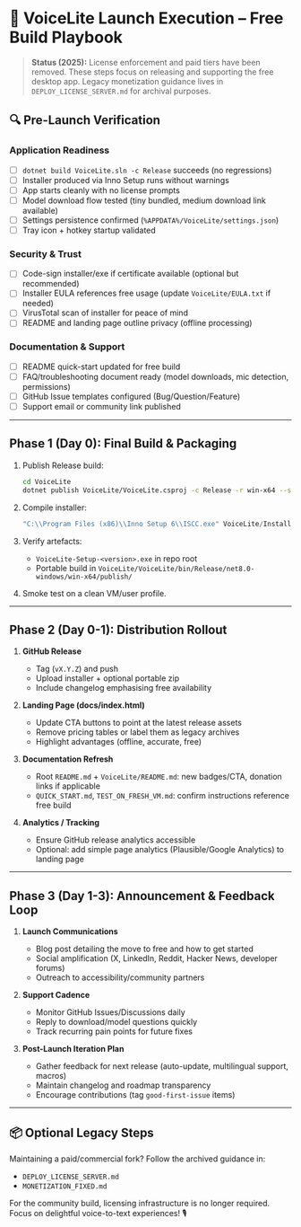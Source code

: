 # 🚀 VoiceLite Launch Execution – Free Build Playbook

> **Status (2025):** License enforcement and paid tiers have been removed. These steps focus on
> releasing and supporting the free desktop app. Legacy monetization guidance lives in
> `DEPLOY_LICENSE_SERVER.md` for archival purposes.

## 🔍 Pre-Launch Verification

### Application Readiness
- [ ] `dotnet build VoiceLite.sln -c Release` succeeds (no regressions)
- [ ] Installer produced via Inno Setup runs without warnings
- [ ] App starts cleanly with no license prompts
- [ ] Model download flow tested (tiny bundled, medium download link available)
- [ ] Settings persistence confirmed (`%APPDATA%/VoiceLite/settings.json`)
- [ ] Tray icon + hotkey startup validated

### Security & Trust
- [ ] Code-sign installer/exe if certificate available (optional but recommended)
- [ ] Installer EULA references free usage (update `VoiceLite/EULA.txt` if needed)
- [ ] VirusTotal scan of installer for peace of mind
- [ ] README and landing page outline privacy (offline processing)

### Documentation & Support
- [ ] README quick-start updated for free build
- [ ] FAQ/troubleshooting document ready (model downloads, mic detection, permissions)
- [ ] GitHub Issue templates configured (Bug/Question/Feature)
- [ ] Support email or community link published

---

## Phase 1 (Day 0): Final Build & Packaging

1. Publish Release build:
   ```bash
   cd VoiceLite
   dotnet publish VoiceLite/VoiceLite.csproj -c Release -r win-x64 --self-contained
   ```

2. Compile installer:
   ```powershell
   "C:\\Program Files (x86)\\Inno Setup 6\\ISCC.exe" VoiceLite/Installer/VoiceLiteSetup_Simple.iss
   ```

3. Verify artefacts:
   - `VoiceLite-Setup-<version>.exe` in repo root
   - Portable build in `VoiceLite/VoiceLite/bin/Release/net8.0-windows/win-x64/publish/`

4. Smoke test on a clean VM/user profile.

---

## Phase 2 (Day 0-1): Distribution Rollout

1. **GitHub Release**
   - Tag (`vX.Y.Z`) and push
   - Upload installer + optional portable zip
   - Include changelog emphasising free availability

2. **Landing Page (docs/index.html)**
   - Update CTA buttons to point at the latest release assets
   - Remove pricing tables or label them as legacy archives
   - Highlight advantages (offline, accurate, free)

3. **Documentation Refresh**
   - Root `README.md` + `VoiceLite/README.md`: new badges/CTA, donation links if applicable
   - `QUICK_START.md`, `TEST_ON_FRESH_VM.md`: confirm instructions reference free build

4. **Analytics / Tracking**
   - Ensure GitHub release analytics accessible
   - Optional: add simple page analytics (Plausible/Google Analytics) to landing page

---

## Phase 3 (Day 1-3): Announcement & Feedback Loop

1. **Launch Communications**
   - Blog post detailing the move to free and how to get started
   - Social amplification (X, LinkedIn, Reddit, Hacker News, developer forums)
   - Outreach to accessibility/community partners

2. **Support Cadence**
   - Monitor GitHub Issues/Discussions daily
   - Reply to download/model questions quickly
   - Track recurring pain points for future fixes

3. **Post-Launch Iteration Plan**
   - Gather feedback for next release (auto-update, multilingual support, macros)
   - Maintain changelog and roadmap transparency
   - Encourage contributions (tag `good-first-issue` items)

---

## 📦 Optional Legacy Steps
Maintaining a paid/commercial fork? Follow the archived guidance in:
- `DEPLOY_LICENSE_SERVER.md`
- `MONETIZATION_FIXED.md`

For the community build, licensing infrastructure is no longer required. Focus on delightful
voice-to-text experiences! 🎙️

